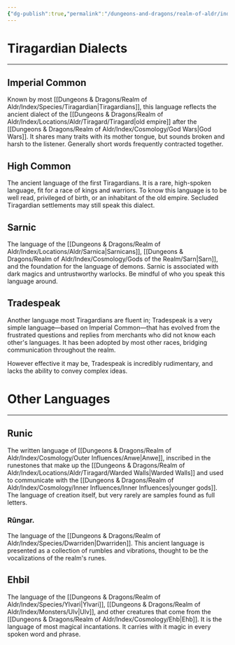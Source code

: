 ```yaml
---
{"dg-publish":true,"permalink":"/dungeons-and-dragons/realm-of-aldr/index/culture/languages/"}
---
```


# Tiragardian Dialects
---
## Imperial Common
Known by most [[Dungeons & Dragons/Realm of Aldr/Index/Species/Tiragardian\|Tiragardians]], this language reflects the ancient dialect of the [[Dungeons & Dragons/Realm of Aldr/Index/Locations/Aldr/Tiragard/Tiragard\|old empire]] after the [[Dungeons & Dragons/Realm of Aldr/Index/Cosmology/God Wars\|God Wars]]. It shares many traits with its mother tongue, but sounds broken and harsh to the listener. Generally short words frequently contracted together.
## High Common
The ancient language of the first Tiragardians. It is a rare, high-spoken language, fit for a race of kings and warriors. To know this language is to be well read, privileged of birth, or an inhabitant of the old empire. Secluded Tiragardian settlements may still speak this dialect.
## Sarnic
The language of the [[Dungeons & Dragons/Realm of Aldr/Index/Locations/Aldr/Sarnica\|Sarnicans]], [[Dungeons & Dragons/Realm of Aldr/Index/Cosmology/Gods of the Realm/Sarn\|Sarn]], and the foundation for the language of demons. Sarnic is associated with dark magics and untrustworthy warlocks. Be mindful of who you speak this language around.
## Tradespeak
Another language most Tiragardians are fluent in; Tradespeak is a very simple language—based on Imperial Common—that has evolved from the frustrated questions and replies from merchants who did not know each other's languages. It has been adopted by most other races, bridging communication throughout the realm. 

However effective it may be, Tradespeak is incredibly rudimentary, and lacks the ability to convey complex ideas.
# Other Languages
---
## Runic
The written language of [[Dungeons & Dragons/Realm of Aldr/Index/Cosmology/Outer Influences/Anwe\|Anwe]], inscribed in the runestones that make up the [[Dungeons & Dragons/Realm of Aldr/Index/Locations/Aldr/Tiragard/Warded Walls\|Warded Walls]] and used to communicate with the [[Dungeons & Dragons/Realm of Aldr/Index/Cosmology/Inner Influences/Inner Influences\|younger gods]]. The language of creation itself, but very rarely are samples found as full letters.

### Rûngar.
The language of the [[Dungeons & Dragons/Realm of Aldr/Index/Species/Dwarriden\|Dwarriden]]. This ancient language is presented as a collection of rumbles and vibrations, thought to be the vocalizations of the realm's runes.
## Ehbil
The language of the [[Dungeons & Dragons/Realm of Aldr/Index/Species/Ylvari\|Ylvari]], [[Dungeons & Dragons/Realm of Aldr/Index/Monsters/Ulv\|Ulv]], and other creatures that come from the [[Dungeons & Dragons/Realm of Aldr/Index/Cosmology/Ehb\|Ehb]]. It is the language of most magical incantations. It carries with it magic in every spoken word and phrase.
